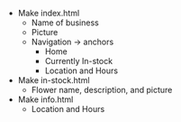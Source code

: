 - Make index.html
    - Name of business
    - Picture
    - Navigation -> anchors
        - Home
        - Currently In-stock
        - Location and Hours
- Make in-stock.html
    - Flower name, description, and picture
- Make info.html
    - Location and Hours